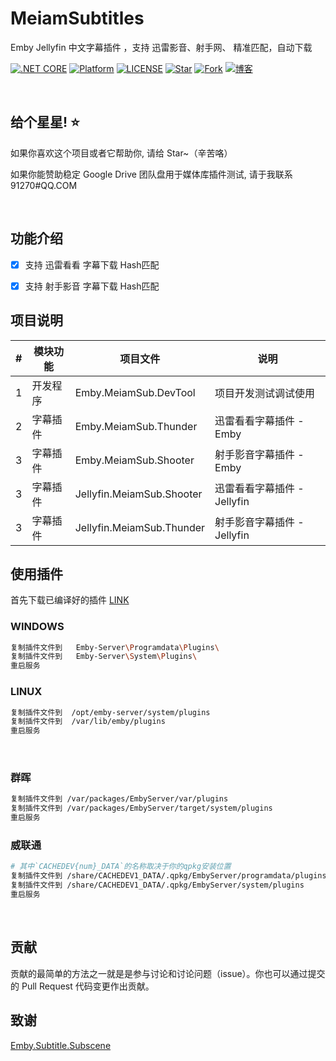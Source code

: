 # MeiamSubtitles
Emby Jellyfin 中文字幕插件 ，支持 迅雷影音、射手网、 精准匹配，自动下载


[![.NET CORE](https://img.shields.io/badge/.NET%20Core-3.1-d.svg)](#)
[![Platform](https://img.shields.io/badge/Platform-Linux%20%7C%20Win%20%7C%20OSX-brightgreen.svg)](#)
[![LICENSE](https://img.shields.io/badge/license-Apache%202-blue)](#)
[![Star](https://img.shields.io/github/stars/91270/Emby.MeiamSub?label=Star%20this%20repo)](https://github.com/91270/Emby.MeiamSub)
[![Fork](https://img.shields.io/github/forks/91270/Emby.MeiamSub?label=Fork%20this%20repo)](https://github.com/91270/Emby.MeiamSub/fork)
[![博客](https://img.shields.io/badge/博客-Meiam's%20Home-brightgreen.svg)](https://www.592.la/)



&nbsp;

## 给个星星! ⭐️
如果你喜欢这个项目或者它帮助你, 请给 Star~（辛苦咯）

如果你能赞助稳定 Google Drive 团队盘用于媒体库插件测试, 请于我联系 91270#QQ.COM 


&nbsp;

## 功能介绍


- [x] 支持  迅雷看看    字幕下载    Hash匹配
- [x] 支持  射手影音    字幕下载    Hash匹配


## 项目说明

| # | 模块功能                      |  项目文件                    | 说明
|---|-------------------------------|-------------------------------|-------------------------------
| 1 | 开发程序 | Emby.MeiamSub.DevTool | 项目开发测试调试使用
| 2 | 字幕插件 | Emby.MeiamSub.Thunder | 迅雷看看字幕插件 - Emby
| 3 | 字幕插件 | Emby.MeiamSub.Shooter | 射手影音字幕插件 - Emby
| 3 | 字幕插件 | Jellyfin.MeiamSub.Shooter | 迅雷看看字幕插件 - Jellyfin
| 3 | 字幕插件 | Jellyfin.MeiamSub.Thunder | 射手影音字幕插件 - Jellyfin



## 使用插件

首先下载已编译好的插件 [LINK](https://github.com/91270/Emby.MeiamSub/releases)

### WINDOWS
```bash
复制插件文件到   Emby-Server\Programdata\Plugins\
复制插件文件到   Emby-Server\System\Plugins\
重启服务
```

### LINUX
```bash
复制插件文件到  /opt/emby-server/system/plugins
复制插件文件到  /var/lib/emby/plugins
重启服务
```

&nbsp;

### 群晖
```bash
复制插件文件到 /var/packages/EmbyServer/var/plugins
复制插件文件到 /var/packages/EmbyServer/target/system/plugins
重启服务
```

### 威联通
```bash
# 其中`CACHEDEV{num}_DATA`的名称取决于你的qpkg安装位置
复制插件文件到 /share/CACHEDEV1_DATA/.qpkg/EmbyServer/programdata/plugins
复制插件文件到 /share/CACHEDEV1_DATA/.qpkg/EmbyServer/system/plugins
重启服务
```

&nbsp;

## 贡献

贡献的最简单的方法之一就是是参与讨论和讨论问题（issue）。你也可以通过提交的 Pull Request 代码变更作出贡献。

## 致谢

[Emby.Subtitle.Subscene](https://github.com/nRafinia/Emby.Subtitle.Subscene)
